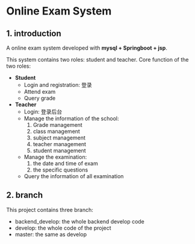 # Online Exam System

## 1. introduction
A online exam system developed with **mysql + Springboot + jsp**.

This system contains two roles: student and teacher. Core function of the two roles:
* **Student**
    * Login and registration: 登录
    * Attend exam
    * Query grade
* **Teacher**
  * Login: 登录后台
  * Manage the information of the school: 
    1. Grade management
    2. class management
    3. subject management
    4. teacher management
    5. student management
  * Manage the examination: 
    1. the date and time of exam
    2. the specific questions
  * Query the information of all examination

## 2. branch
This project contains three branch: 
* backend_develop: the whole backend develop code
* develop: the whole code of the project
* master: the same as develop